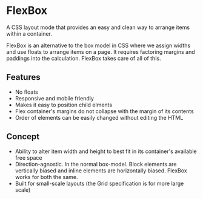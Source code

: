 # FlexBox
A CSS layout mode that provides an easy and clean way to arrange items within a container.

FlexBox is an alternative to the box model in CSS where we assign widths and use floats to arrange items on a page. It requires factoring margins and paddings into the calculation. FlexBox takes care of all of this.

## Features
- No floats
- Responsive and mobile friendly
- Makes it easy to position child elments
- Flex container's margins do not collapse with the margin of its contents
- Order of elements can be easily changed without editing the HTML

## Concept
- Ability to alter item width and height to best fit in its container's available free space
- Direction-agnostic. In the normal box-model. Block elements are vertically biased and inline elements are horizontally biased. FlexBox works for both the same.
- Built for small-scale layouts (the Grid specification is for more large scale)
